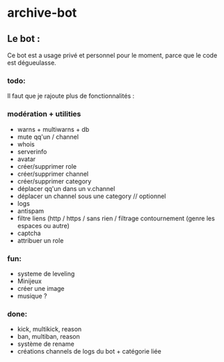 # archive-bot

## Le bot :

Ce bot est a usage privé et personnel pour le moment, parce que le code est dégueulasse.

### todo:

Il faut que je rajoute plus de fonctionnalités :

### modération + utilities

- warns + multiwarns + db
- mute qq'un / channel
- whois
- serverinfo
- avatar
- créer/supprimer role
- créer/supprimer channel
- créer/supprimer category
- déplacer qq'un dans un  v.channel
- déplacer un channel sous une category // optionnel
- logs
- antispam
- filtre liens (http / https / sans rien / filtrage contournement (genre les espaces ou autre)
- captcha
- attribuer un role

### fun:

- systeme de leveling
- Minijeux
- créer  une image
- musique ?

### done:

- kick, multikick, reason
- ban, multiban, reason
- système de rename
- créations channels de logs du bot + catégorie liée
